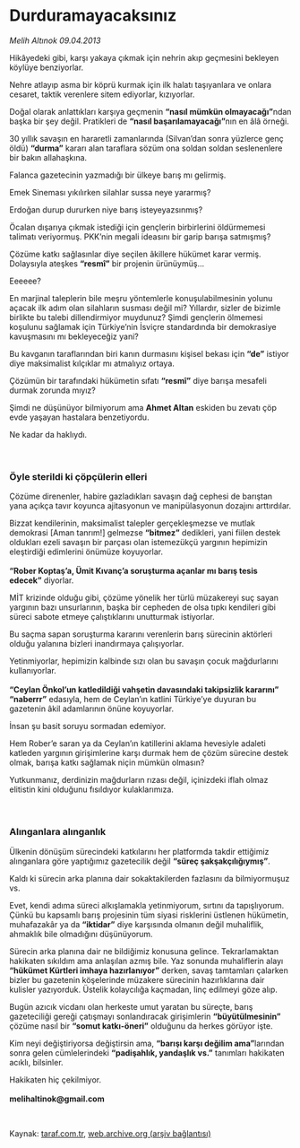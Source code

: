 # Durduramayacaksınız

*Melih Altınok 09.04.2013*

<div class="yazi"><p>Hikâyedeki gibi, karşı yakaya çıkmak için nehrin akıp geçmesini bekleyen köylüye benziyorlar.</p>
<p>Nehre atlayıp asma bir köprü kurmak için ilk halatı taşıyanlara ve onlara cesaret, taktik verenlere sitem ediyorlar, kızıyorlar.</p>
<p>Doğal olarak anlattıkları karşıya geçmenin <b>“nasıl mümkün olmayacağı”</b>ndan başka bir şey değil. Pratikleri de <b>“nasıl başarılamayacağı”</b>nın en âlâ örneği.</p>
<p>30 yıllık savaşın en hararetli zamanlarında (Silvan’dan sonra yüzlerce genç öldü) <b>“durma”</b> kararı alan taraflara sözüm ona soldan soldan seslenenlere bir bakın allahaşkına.</p>
<p>Falanca gazetecinin yazmadığı bir ülkeye barış mı gelirmiş.</p>
<p>Emek Sineması yıkılırken silahlar sussa neye yararmış?</p>
<p>Erdoğan durup dururken niye barış isteyeyazsınmış?</p>
<p>Öcalan dışarıya çıkmak istediği için gençlerin birbirlerini öldürmemesi talimatı veriyormuş. PKK’nin megali ideasını bir garip barışa satmışmış?</p>
<p>Çözüme katkı sağlasınlar diye seçilen âkillere hükümet karar vermiş. Dolaysıyla ateşkes <b>“resmî”</b> bir projenin ürünüymüş...</p>
<p>Eeeeee?</p>
<p>En marjinal taleplerin bile meşru yöntemlerle konuşulabilmesinin yolunu açacak ilk adım olan silahların susması değil mi? Yıllardır, sizler de bizimle birlikte bu talebi dillendirmiyor muydunuz? Şimdi gençlerin ölmemesi koşulunu sağlamak için Türkiye’nin İsviçre standardında bir demokrasiye kavuşmasını mı bekleyeceğiz yani?</p>
<p>Bu kavganın taraflarından biri kanın durmasını kişisel bekası için <b>“de”</b> istiyor diye maksimalist kılçıklar mı atmalıyız ortaya.</p>
<p>Çözümün bir tarafındaki hükümetin sıfatı <b>“resmî”</b> diye barışa mesafeli durmak zorunda mıyız?</p>
<p>Şimdi ne düşünüyor bilmiyorum ama <b>Ahmet Altan</b> eskiden bu zevatı çöp evde yaşayan hastalara benzetiyordu.</p>
<p>Ne kadar da haklıydı.<br/><br/><br/></p>
<h3>Öyle sterildi ki çöpçülerin elleri</h3>
<p>Çözüme direnenler, habire gazladıkları savaşın dağ cephesi de barıştan yana açıkça tavır koyunca ajitasyonun ve manipülasyonun dozajını arttırdılar.</p>
<p>Bizzat kendilerinin, maksimalist talepler gerçekleşmezse ve mutlak demokrasi [Aman tanrım!] gelmezse <b>“bitmez”</b> dedikleri, yani fiilen destek oldukları ezeli savaşın bir parçası olan istemezükçü yargının hepimizin eleştirdiği edimlerini önümüze koyuyorlar.<br/><br/><b>“Rober Koptaş’a, Ümit Kıvanç’a soruşturma açanlar mı barış tesis edecek”</b> diyorlar.</p>
<p>MİT krizinde olduğu gibi, çözüme yönelik her türlü müzakereyi suç sayan yargının bazı unsurlarının, başka bir cepheden de olsa tıpkı kendileri gibi süreci sabote etmeye çalıştıklarını unutturmak istiyorlar.</p>
<p>Bu saçma sapan soruşturma kararını verenlerin barış sürecinin aktörleri olduğu yalanına bizleri inandırmaya çalışıyorlar.</p>
<p>Yetinmiyorlar, hepimizin kalbinde sızı olan bu savaşın çocuk mağdurlarını kullanıyorlar.<br/><br/><b>“Ceylan Önkol’un katledildiği vahşetin davasındaki takipsizlik kararını”</b> <b>“naberrr”</b> edasıyla, hem de Ceylan’ın katlini Türkiye’ye duyuran bu gazetenin âkil adamlarının önüne koyuyorlar.</p>
<p>İnsan şu basit soruyu sormadan edemiyor.</p>
<p>Hem Rober’e saran ya da Ceylan’ın katillerini aklama hevesiyle adaleti katleden yargının girişimlerine karşı durmak hem de çözüm sürecine destek olmak, barışa katkı sağlamak niçin mümkün olmasın?</p>
<p>Yutkunmanız, derdinizin mağdurların rızası değil, içinizdeki iflah olmaz elitistin kini olduğunu fısıldıyor kulaklarımıza.<br/><br/><br/></p>
<h3>Alınganlara alınganlık</h3>
<p>Ülkenin dönüşüm sürecindeki katkılarını her platformda takdir ettiğimiz alınganlara göre yaptığımız gazetecilik değil <b>“süreç şakşakçılığıymış”</b>.</p>
<p>Kaldı ki sürecin arka planına dair sokaktakilerden fazlasını da bilmiyormuşuz vs.</p>
<p>Evet, kendi adıma süreci alkışlamakla yetinmiyorum, sırtını da tapışlıyorum. Çünkü bu kapsamlı barış projesinin tüm siyasi risklerini üstlenen hükümetin, muhafazakâr ya da <b>“iktidar”</b> diye karşısında olmanın değil muhaliflik, ahmaklık bile olmadığını düşünüyorum.</p>
<p>Sürecin arka planına dair ne bildiğimiz konusuna gelince. Tekrarlamaktan hakikaten sıkıldım ama anlaşılan azmış bile. Yaz sonunda muhaliflerin alayı <b>“hükümet Kürtleri imhaya hazırlanıyor”</b> derken, savaş tamtamları çalarken bizler bu gazetenin köşelerinde müzakere sürecinin hazırlıklarına dair kulisler yazıyorduk. Üstelik kolaycılığa kaçmadan, linç edilmeyi göze alıp. </p>
<p>Bugün azıcık vicdanı olan herkeste umut yaratan bu süreçte, barış gazeteciliği gereği çatışmayı sonlandıracak girişimlerin <b>“büyütülmesinin”</b> çözüme nasıl bir <b>“somut katkı-öneri”</b> olduğunu da herkes görüyor işte.</p>
<p>Kim neyi değiştiriyorsa değiştirsin ama, <b>“barışı karşı değilim ama”</b>larından sonra gelen cümlelerindeki <b>“padişahlık, yandaşlık vs.”</b> tanımları hakikaten acıklı, bilsinler. </p>
<p>Hakikaten hiç çekilmiyor.<br/><br/><b>melihaltinok@gmail.com</b></p>
<p> </p>
</div>

Kaynak: [taraf.com.tr](http://www.taraf.com.tr/melih-altinok/makale-durduramayacaksiniz.htm), [web.archive.org (arşiv bağlantısı)](http://web.archive.org/web/20131226072218/http://www.taraf.com.tr/melih-altinok/makale-durduramayacaksiniz.htm)
